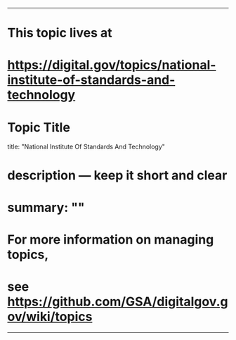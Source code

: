 
---
# This topic lives at
# https://digital.gov/topics/national-institute-of-standards-and-technology

# Topic Title
title: "National Institute Of Standards And Technology"

# description — keep it short and clear
# summary: ""


# For more information on managing topics,
# see https://github.com/GSA/digitalgov.gov/wiki/topics
---